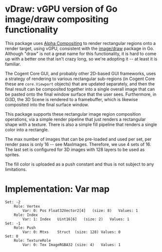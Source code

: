 # vDraw: vGPU version of Go image/draw compositing functionality

This package uses [Alpha Compositing](https://en.wikipedia.org/wiki/Alpha_compositing) to render rectangular regions onto a render target, using vGPU, consistent with the [image/draw](https://pkg.go.dev/image/draw) package in Go.  Although "draw" is not a great name for this functionality, it is hard to come up with a better one that isn't crazy long, so we're adopting it -- at least it is familiar.

The Cogent Core GUI, and probably other 2D-based GUI frameworks, uses a strategy of rendering to various rectangular sub-regions (in Cogent Core these are `core.Viewport` objects) that are updated separately, and then the final result can be composited together into a single overall image that can be pasted onto the final window surface that the user sees.  Furthermore, in Gi3D, the 3D Scene is rendered to a framebuffer, which is likewise composited into the final surface window.

This package supports these rectangular image region composition operations, via a simple render pipeline that just renders a rectangular shape with a texture.  There is also a simple fill pipeline that renders a single color into a rectangle.

The max number of images that can be pre-loaded and used per set, per render pass is only 16 -- see MaxImages.  Therefore, we use 4 sets of 16.  The last set is configured for 3D images with 128 layers to be used as sprites.

The fill color is uploaded as a push constant and thus is not subject to any limitations.

# Implementation: Var map

```
Set: -2
    Role: Vertex
        Var: 0:	Pos	Float32Vector2[4]	(size: 8)	Values: 1
    Role: Index
        Var: 1:	Index	Uint16[6]	(size: 2)	Values: 1
Set: -1
    Role: Push
        Var: 0:	Mtxs	Struct	(size: 128)	Values: 0
Set: 0
    Role: TextureRole
        Var: 0:	Tex	ImageRGBA32	(size: 4)	Values: 1
```

